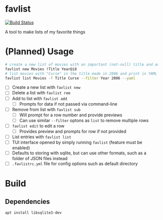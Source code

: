 # favlist
[![Build Status](https://travis-ci.com/spenserblack/favlist.svg?branch=master)](https://travis-ci.com/spenserblack/favlist)

A tool to make lists of my favorite things

# (Planned) Usage
```bash
# create a new list of movies with an important (not-null) title and an 8-bit integer year
favlist new Movies !Title Year@i8
# list movies with "Curse" in the title made in 2006 and print in YAML format
favlist list Movies -f Title Curse --filter Year 2006 --yaml
```
- [ ] Create a new list with `favlist new`
- [ ] Delete a list with `favlist rem`
- [ ] Add to list with `favlist add`
  - [ ] Prompts for data if not passed via command-line
- [ ] Remove from list with `favlist sub`
  - [ ] Will prompt for a row number and provide previews
  - [ ] Can use similar `--filter` optons as `list` to remove multiple rows
- [ ] `favlist edit` to edit a row
  - [ ] Provides preview and prompts for row if not provided
- [ ] List entries with `favlist list`
- [ ] TUI interface opened by simply running `favlist` (feature must be enabled)
- [ ] Defaults to storing with sqlite, but can use other formats, such as a folder of JSON files instead
- [ ] `.favlistrc.yml` file for config options such as default directory

# Build
## Dependencies
```bash
apt install libsqlite3-dev
```
